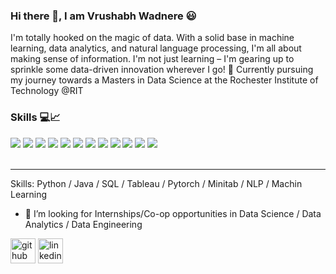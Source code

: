 ### Hi there 👋, I am Vrushabh Wadnere 😃

I'm totally hooked on the magic of data. With a solid base in machine learning, data analytics, and natural language processing, I'm all about making sense of information. I'm not just learning – I'm gearing up to sprinkle some data-driven innovation wherever I go! 🚀 Currently pursuing my journey towards a Masters in Data Science at the Rochester Institute of Technology @RIT

<h3>Skills 💻📈</h3>
<div style="cursor:default; pointer-events:none;">
    <img style="cursor:default; pointer-events:none;" src="https://img.shields.io/badge/python-%2314354C.svg?style=for-the-badge&logo=python&logoColor=white">
    <img style="cursor:default; pointer-events:none;" src="https://img.shields.io/badge/Java-ED8B00?style=for-the-badge&logo=openjdk&logoColor=white">    
    <img style="cursor:default; pointer-events:none;" src="https://img.shields.io/badge/pandas-%23150458.svg?style=for-the-badge&logo=pandas&logoColor=white">
    <img style="cursor:default; pointer-events:none;" src="https://img.shields.io/badge/numpy-%23013243.svg?style=for-the-badge&logo=numpy&logoColor=white">
    <img style="cursor:default; pointer-events:none;" src="https://img.shields.io/badge/scikit--learn-%23F7931E.svg?style=for-the-badge&logo=scikit-learn&logoColor=white">
    <img style="cursor:default; pointer-events:none;" src="https://img.shields.io/badge/git-%23F05033.svg?style=for-the-badge&logo=git&logoColor=white">
    <img style="cursor:default; pointer-events:none;" src="https://img.shields.io/badge/html5-%23E34F26.svg?style=for-the-badge&logo=html5&logoColor=white">
    <img style="cursor:default; pointer-events:none;" src="https://img.shields.io/badge/css-%23E34F26.svg?style=for-the-badge&logo=css3&logoColor=white">
    <img style="cursor:default; pointer-events:none;"src="https://img.shields.io/badge/mysql-%2300f.svg?&style=for-the-badge&logo=mysql&logoColor=white"/>
    <img src="https://img.shields.io/badge/PyTorch%20-%23EE4C2C.svg?&style=for-the-badge&logo=PyTorch&logoColor=white" />
    <img src="https://img.shields.io/badge/Jupyter%20-%23F37626.svg?&style=for-the-badge&logo=Jupyter&logoColor=white" />
    <img src="https://img.shields.io/badge/Jupyter%20-%23F37626.svg?&style=for-the-badge&logo=Jupyter&logoColor=white" />
    
    
</div>
<br>
<hr>



Skills: Python / Java / SQL / Tableau / Pytorch / Minitab / NLP / Machin Learning

- 🤔 I’m looking for Internships/Co-op opportunities in Data Science / Data Analytics / Data Engineering 


[<img src='https://cdn.jsdelivr.net/npm/simple-icons@3.0.1/icons/github.svg' alt='github' height='40'>](https://github.com/https://github.com/Vrushabh22/vrushabhwadnere)  [<img src='https://cdn.jsdelivr.net/npm/simple-icons@3.0.1/icons/linkedin.svg' alt='linkedin' height='40'>](https://www.linkedin.com/in/https://www.linkedin.com/in/vrushabh-wadnere-7100991a0//)  
